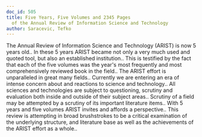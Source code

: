 ```yaml
---
doc_id: 505
title: Five Years, Five Volumes and 2345 Pages 
  of the Annual Review of Information Science and Technology
author: Saracevic, Tefko
---
```


The Annual Review of Information Science and Technology (ARIST) is now 5
years old.. In these 5 years ARIST became not only a very much used and quoted 
tool, but also an established institution.. This is testified by the fact that 
each of the five volumes was the year's most frequently and most comprehensively
reviewed book in the field.. The ARIST effort is unparalleled in great many 
fields..
   Currently we are entering an era of intense concern about and reactions to
science and technology.. All sciences and technologies are subject to 
questioning, scrutiny and evaluation both inside and outside of their subject 
areas..
   Scrutiny of a field may be attempted by a scrutiny of its important 
literature items.. With 5 years and five volumes ARIST invites and affords a 
perspective.. This review is attempting in broad brushstrokes to be a critical 
examination of the underlying structure, and literature base as well as the 
achievements of the ARIST effort as a whole..